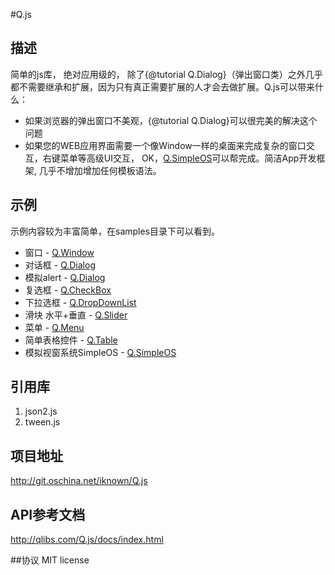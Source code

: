 #Q.js

## 描述
简单的js库， 绝对应用级的， 除了{@tutorial Q.Dialog}（弹出窗口类）之外几乎都不需要继承和扩展，因为只有真正需要扩展的人才会去做扩展。Q.js可以带来什么：

* 如果浏览器的弹出窗口不美观，{@tutorial Q.Dialog}可以很完美的解决这个问题
* 如果您的WEB应用界面需要一个像Window一样的桌面来完成复杂的窗口交互，右键菜单等高级UI交互， OK，<a target="_blank" href="../samples/Q.SimpleOS.html">Q.SimpleOS</a>可以帮完成。简洁App开发框架, 几乎不增加增加任何模板语法。


## 示例
示例内容较为丰富简单，在samples目录下可以看到。

* 窗口 - <a target="_blank" href="http://www.qlibs.com/Q.js/samples/Q.Window.html">Q.Window</a>
* 对话框 - <a target="_blank" href="http://www.qlibs.com/Q.js/samples/Q.Dialog.html">Q.Dialog</a>
* 模拟alert - <a target="_blank" href="http://www.qlibs.com/Q.js/samples/Q.Dialog.html">Q.Dialog</a>
* 复选框 - <a target="_blank" href="http://www.qlibs.com/Q.js/samples/Q.CheckBox.html">Q.CheckBox</a>
* 下拉选框 - <a target="_blank" href="http://www.qlibs.com/Q.js/samples/Q.DropDownList.html">Q.DropDownList</a>
* 滑块 水平+垂直 - <a target="_blank" href="http://www.qlibs.com/Q.js/samples/Q.Slider.html">Q.Slider</a>
* 菜单 - <a target="_blank" href="http://www.qlibs.com/Q.js/samples/Q.Menu.html">Q.Menu</a>
* 简单表格控件 - <a target="_blank" href="http://www.qlibs.com/Q.js/samples/Q.Table.html">Q.Table</a>
* 模拟视窗系统SimpleOS - <a target="_blank" href="http://www.qlibs.com/Q.js/samples/Q.SimpleOS.html">Q.SimpleOS</a>


## 引用库
1. json2.js
2. tween.js

## 项目地址
http://git.oschina.net/iknown/Q.js

## API参考文档
http://qlibs.com/Q.js/docs/index.html

##协议
MIT license
